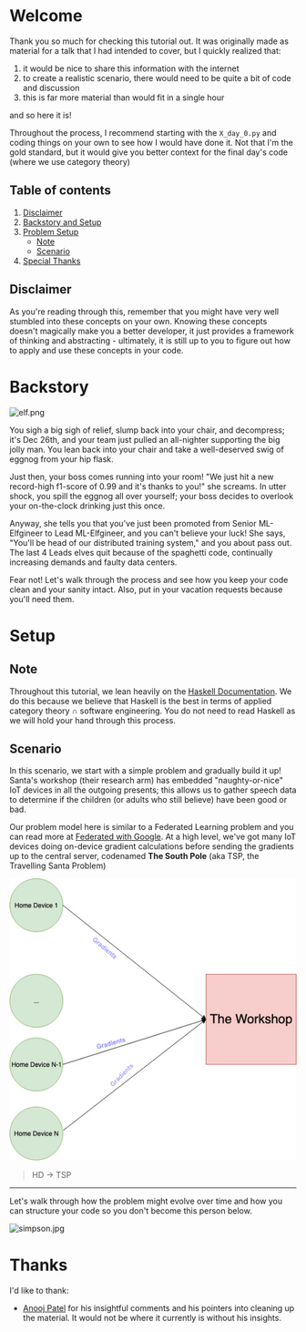 # Welcome

Thank you so much for checking this tutorial out. It was originally made as material for a talk that I had intended to
cover, but I quickly realized that:

1) it would be nice to share this information with the internet
2) to create a realistic scenario, there would need to be quite a bit of code and discussion
3) this is far more material than would fit in a single hour

and so here it is!

Throughout the process, I recommend starting with the `X_day_0.py` and coding things on your own to see how I would have
done it. Not that I'm the gold standard, but it would give you better context for the final day's code (where we use
category theory)

## Table of contents

1) [Disclaimer](#disclaimer)
2) [Backstory and Setup](#backstory)
3) [Problem Setup](#setup)
    - [Note](#note)
    - [Scenario](#scenario)
4) [Special Thanks](#thanks)

## Disclaimer

As you're reading through this, remember that you might have very well stumbled into these concepts on your own. Knowing
these concepts
doesn't magically make you a better developer, it just provides a framework of thinking and abstracting - ultimately, it
is still up to
you to figure out how to apply and use these concepts in your code.

# Backstory

![elf.png](assets/elf.png)

You sigh a big sigh of relief, slump back into your chair, and decompress; it's Dec 26th, and your team just pulled an
all-nighter supporting the big jolly man. You lean back into your chair and take a well-deserved swig of eggnog from
your hip flask.

Just then, your boss comes running into your room! "We just hit a new record-high f1-score of 0.99 and it's thanks to
you!"
she screams. In utter shock, you spill the eggnog all over yourself; your boss decides to overlook your on-the-clock
drinking just this once.

Anyway, she tells you that you've just been promoted from Senior ML-Elfgineer to Lead ML-Elfgineer, and you can't
believe your luck! She says, "You'll be head of our distributed training system," and you about pass out.
The last 4 Leads elves quit because of the spaghetti code, continually increasing demands and faulty data centers.

Fear not! Let's walk through the process and see how you keep your code clean and your sanity intact.
Also, put in your vacation requests
because you'll need them.

# Setup

## Note

Throughout this tutorial, we lean heavily on the [Haskell Documentation](https://www.haskell.org/documentation/). We do
this because we believe that
Haskell is the best in terms of applied category theory $\cap$ software engineering. You do not need to read Haskell as
we will hold your hand through this process.

## Scenario

In this scenario, we start with a simple problem and gradually build it up! Santa's workshop (their research arm) has
embedded "naughty-or-nice" IoT devices in all the outgoing presents; this allows us to gather speech data to determine
if the children (or adults who still believe) have been good or bad.

Our problem model here is similar to a Federated Learning problem and you can read more
at [Federated with Google](https://federated.withgoogle.com/). At a high level, we've got many IoT devices doing
on-device gradient calculations before sending the gradients up to the central server, codenamed **The South Pole** (aka
TSP, the Travelling Santa Problem)

![architecture](assets/architecture.jpg)

> HD -> TSP

---

Let's walk through how the problem might evolve over time and how you can structure your code so
you don't become this person below.

![simpson.jpg](assets%2Fsimpson.jpg)

# Thanks

I'd like to thank:

- [Anooj Patel](https://www.linkedin.com/in/nooji/) for his insightful comments and his pointers into cleaning up the
  material. It would not be where it currently is without his insights.